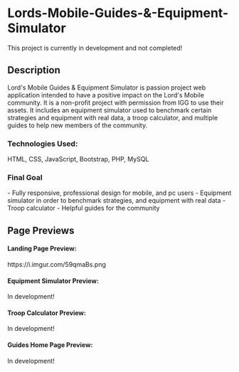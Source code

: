 # Lords-Mobile-Guides-&-Equipment-Simulator
This project is currently in development and not completed!

<h2>Description</h2>
Lord's Mobile Guides & Equipment Simulator is passion project web application intended to have a positive impact on the Lord's Mobile community. It is a non-profit project with permission from IGG to use their assets. It includes an equipment simulator used to benchmark certain strategies and equipment with real data, a troop calculator, and multiple guides to help new members of the community.

<h3>Technologies Used:</h3>
HTML, CSS, JavaScript, Bootstrap, PHP, MySQL

<h3>Final Goal</h3>
- Fully responsive, professional design for mobile, and pc users
- Equipment simulator in order to benchmark strategies, and equipment with real data
- Troop calculator
- Helpful guides for the community

<h2>Page Previews</h2>
<h4>Landing Page Preview:</h4>
https://i.imgur.com/59qmaBs.png

<h4>Equipment Simulator Preview:</h4>
In development!

<h4>Troop Calculator Preview:</h4>
In development!

<h4>Guides Home Page Preview:</h4>
In development!

